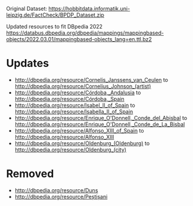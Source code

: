 Original Dataset:
<https://hobbitdata.informatik.uni-leipzig.de/FactCheck/BPDP_Dataset.zip>

Updated resources to fit DBpedia 2022 \
<https://databus.dbpedia.org/dbpedia/mappings/mappingbased-objects/2022.03.01/mappingbased-objects_lang=en.ttl.bz2>

# Updates

* <http://dbpedia.org/resource/Cornelis_Janssens_van_Ceulen> to <http://dbpedia.org/resource/Cornelius_Johnson_(artist)>
* <http://dbpedia.org/resource/Córdoba,_Andalusia> to <http://dbpedia.org/resource/Córdoba,_Spain>
* <http://dbpedia.org/resource/Isabel_II_of_Spain> to <http://dbpedia.org/resource/Isabella_II_of_Spain>
* <http://dbpedia.org/resource/Enrique_O'Donnell,_Conde_del_Abisbal> to <http://dbpedia.org/resource/Enrique_O'Donnell,_Conde_de_La_Bisbal>
* <http://dbpedia.org/resource/Alfonso_XIII_of_Spain> to <http://dbpedia.org/resource/Alfonso_XIII>
* <http://dbpedia.org/resource/Oldenburg_(Oldenburg)> to <http://dbpedia.org/resource/Oldenburg_(city)>

# Removed
* <http://dbpedia.org/resource/Duns>
* <http://dbpedia.org/resource/Peștișani>